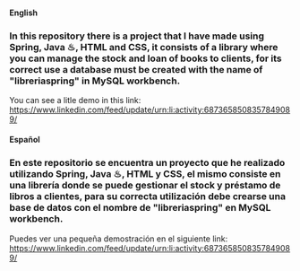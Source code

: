 #### English

### In this repository there is a project that I have made using Spring, Java ♨, HTML and CSS, it consists of a library where you can manage the stock and loan of books to clients, for its correct use a database must be created with the name of "libreriaspring" in MySQL workbench.

You can see a litle demo in this link: https://www.linkedin.com/feed/update/urn:li:activity:6873658508357849089/

#### Español

### En este repositorio se encuentra un proyecto que he realizado utilizando Spring, Java ♨, HTML y CSS, el mismo consiste en una librería donde se puede gestionar el stock y préstamo de libros a clientes, para su correcta utilización debe crearse una base de datos con el nombre de "libreriaspring" en MySQL workbench.

Puedes ver una pequeña demostración en el siguiente link: https://www.linkedin.com/feed/update/urn:li:activity:6873658508357849089/
